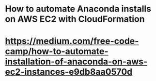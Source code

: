 # How to automate Anaconda installs on AWS EC2 with CloudFormation
# https://medium.com/free-code-camp/how-to-automate-installation-of-anaconda-on-aws-ec2-instances-e9db8aa0570d